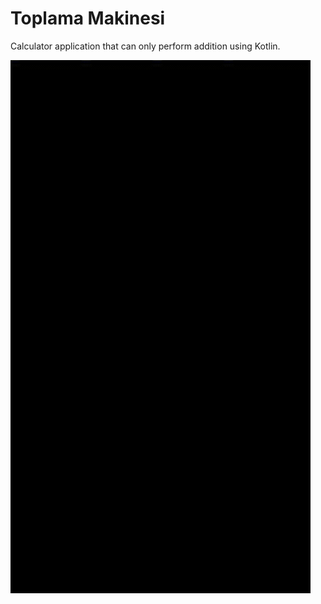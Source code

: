 # Toplama Makinesi
Calculator application that can only perform addition using Kotlin.


<img src="screenshots.gif" alt="screenshots" style="width:480px">
